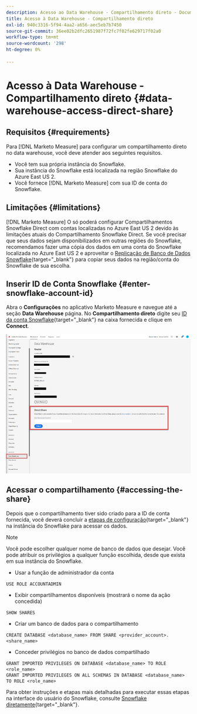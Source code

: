```yaml
---
description: Acesso ao Data Warehouse - Compartilhamento direto - Documentação do produto
title: Acesso à Data Warehouse - Compartilhamento direto
exl-id: 940c3316-5f94-4aa2-a656-aec5eb7b7450
source-git-commit: 36ee02b2dfc2651987f72fc7f02fe629717f02a0
workflow-type: tm+mt
source-wordcount: '298'
ht-degree: 0%

---
```


# Acesso à Data Warehouse - Compartilhamento direto {#data-warehouse-access-direct-share}

## Requisitos {#requirements}

Para [!DNL Marketo Measure] para configurar um compartilhamento direto no data warehouse, você deve atender aos seguintes requisitos.

* Você tem sua própria instância do Snowflake.
* Sua instância do Snowflake está localizada na região Snowflake do Azure East US 2.
* Você fornece [!DNL Marketo Measure] com sua ID de conta do Snowflake.

## Limitações {#limitations}

[!DNL Marketo Measure] O só poderá configurar Compartilhamentos Snowflake Direct com contas localizadas no Azure East US 2 devido às limitações atuais do Compartilhamento Snowflake Direct. Se você precisar que seus dados sejam disponibilizados em outras regiões do Snowflake, recomendamos fazer uma cópia dos dados em uma conta do Snowflake localizada no Azure East US 2 e aproveitar o [Replicação de Banco de Dados Snowflake](https://docs.snowflake.com/en/user-guide/database-replication-intro.html){target="_blank"} para copiar seus dados na região/conta do Snowflake de sua escolha.

## Inserir ID de Conta Snowflake {#enter-snowflake-account-id}

Abra o **Configurações** no aplicativo Marketo Measure e navegue até a seção **Data Warehouse** página. No **Compartilhamento direto** digite seu [ID da conta Snowflake](https://docs.snowflake.com/en/user-guide/admin-account-identifier.html){target="_blank"} na caixa fornecida e clique em **Connect**.

![](assets/data-warehouse-access-direct-share-1.png)

## Acessar o compartilhamento {#accessing-the-share}

Depois que o compartilhamento tiver sido criado para a ID de conta fornecida, você deverá concluir a [etapas de configuração](https://docs.snowflake.com/en/user-guide/data-share-consumers.html){target="_blank"} na instância do Snowflake para acessar os dados.

>[!NOTE]
>
>Você pode escolher qualquer nome de banco de dados que desejar. Você pode atribuir os privilégios a qualquer função escolhida, desde que exista em sua instância do Snowflake.

* Usar a função de administrador da conta

```
USE ROLE ACCOUNTADMIN
```

* Exibir compartilhamentos disponíveis (mostrará o nome da ação concedida)

```
SHOW SHARES
```

* Criar um banco de dados para o compartilhamento

```
CREATE DATABASE <database_name> FROM SHARE <provider_account>.<share_name>
```

* Conceder privilégios no banco de dados compartilhado

```
GRANT IMPORTED PRIVILEGES ON DATABASE <database_name> TO ROLE <role_name>
GRANT IMPORTED PRIVILEGES ON ALL SCHEMAS IN DATABASE <database_name> TO ROLE <role_name>
```

Para obter instruções e etapas mais detalhadas para executar essas etapas na interface do usuário do Snowflake, consulte [Snowflake diretamente](https://docs.snowflake.com/en/user-guide/data-share-consumers.html){target="_blank"}.
